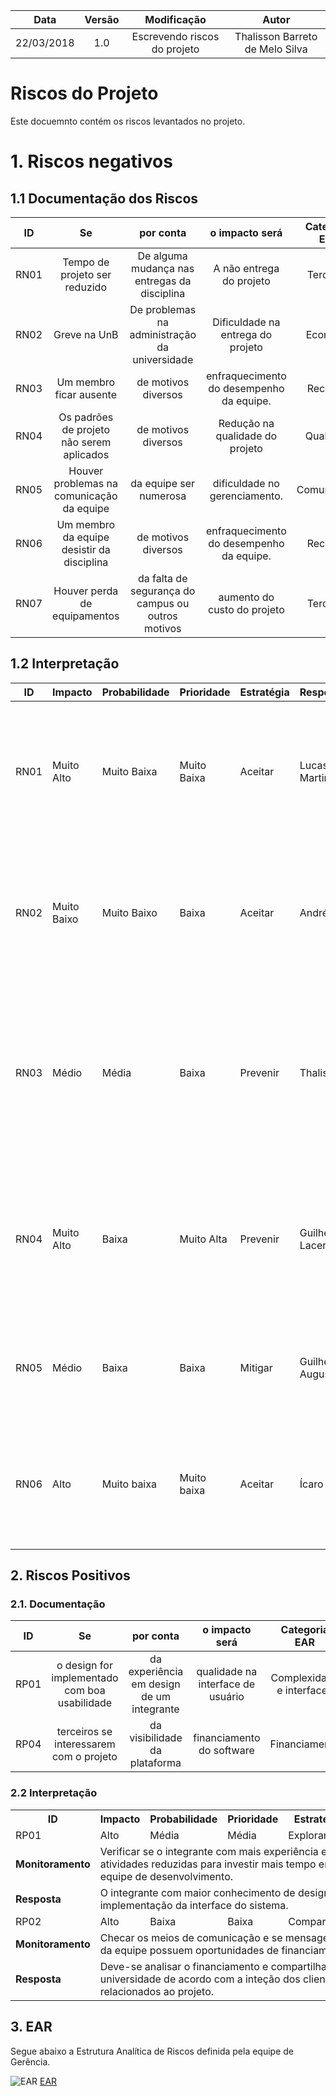|    Data    | Versão |                                         Modificação                                        |                Autor                |
|:----------:|:------:|:----------------------------------------------------------------------------------------:|:-----------------------------------:|
| 22/03/2018 | 1.0 | Escrevendo riscos do projeto | Thalisson Barreto de Melo Silva |

# Riscos do Projeto

Este docuemnto contém os riscos levantados no projeto.

# 1. Riscos negativos

## 1.1 Documentação dos Riscos

| ID | Se | por conta | o impacto será | Categoria EAR |
|:--:|:--:|:---------:|:--------------:|:-------------:|
| RN01 | Tempo de projeto ser reduzido | De alguma mudança nas entregas da disciplina | A não entrega do projeto | Terceiros |
| RN02 | Greve na UnB | De problemas na administração da universidade  | Dificuldade na entrega do projeto | Economia |
| RN03 | Um membro ficar ausente | de motivos diversos | enfraquecimento do desempenho da equipe. | Recursos |
| RN04 | Os padrões de projeto não serem aplicados | de motivos diversos | Redução na qualidade do projeto | Qualidade |
| RN05 | Houver problemas na comunicação da equipe | da equipe ser numerosa | dificuldade no gerenciamento. | Comunicação |
| RN06 | Um membro da equipe desistir da disciplina | de motivos diversos | enfraquecimento do desempenho da equipe. | Recursos |
| RN07 | Houver perda de equipamentos | da falta de segurança do campus ou outros motivos | aumento do custo do projeto | Terceiros |

## 1.2 Interpretação

|ID|Impacto|Probabilidade|Prioridade|Estratégia|Responsável| Monitoramento |Resposta|
|--- |--- |--- |--- |--- |--- |--- |--- |
|RN01|Muito Alto|Muito Baixa|Muito Baixa|Aceitar|Lucas Martins|Verificar com a professora se ocorreram ou vão ocorrer mudanças no calendário da disciplina.| A equipe deve estar pronta para agir, aplicando o plano de mudanças. Porém não tem como eliminar esse risco.|
|RN02|Muito Baixo|Muito Baixo|Baixa|Aceitar|André|Verificar com a equipe da universidade a possibilidade de haver greve na universidade|A equipe deve estar pronta para agir, aplicando o plano de mudanças. Porém não tem como eliminar esse risco.|
|RN03|Médio|Média|Baixa|Prevenir|Thalisson| Foi avisado a importância dessa disciplina e pedido que caso ocorra ausências que sejam avisadas com antecedência,será feito um acompanhamento dos membros durante o decorrer do projeto| A equipe deve planejar mudanças no planejamento daquela iteração caso ocorra ausências temporárias|
|RN04|Muito Alto|Baixa|Muito Alta|Prevenir|Guilherme Lacerda|Verificar no código os padrẽs se necessário voltar ao diagrama de classes para melhor compreender a arquitetura do projeto|Em caso de não se estar aplicando os padrões tudo deve se parado para a aplicação dos mesmos já que este é prioridade máxima no projeto|
|RN05|Médio|Baixa|Baixa|Mitigar|Guilherme Augusto|Verificar andamento do projeto, utilizar com sabedoria as reuniões semanais|Propor com cuidado as equipes de trabalho e incentivar uma comunicação mais rápida|
|RN06|Alto|Muito baixa|Muito baixa|Aceitar|Ícaro Oliveira |Verificar ausências de possíveis membros e verificar com a professora|A equipe deve agir de forma rápida e trabalhar para minimizar os danos acelerando a rotação do conhecimento|

## 2. Riscos Positivos

### 2.1. Documentação
| ID | Se | por conta | o impacto será | Categoria EAR |
|:--:|:--:|:---------:|:--------------:|:-------------:|
| RP01 | o design for implementado com boa usabilidade | da experiência em design de um integrante | qualidade na interface de usuário | Complexidade e interfaces |
| RP04 | terceiros se interessarem com o projeto | da visibilidade da plataforma | financiamento do software | Financiamento |

### 2.2 Interpretação

<table>
	<tr>
		<th>ID</th>
		<th>Impacto</th>
		<th>Probabilidade</th>
		<th>Prioridade</th>
		<th>Estratégia</th>
		<th>Responsável</th>
	</tr>

  <tr>
    <td>RP01</td>
    <td>Alto</td>
    <td>Média</td>
    <td>Média</td>
    <td>Explorar</td>
    <td>Lucas Malta</td>
  </tr>
  <tr>
    <td><b>Monitoramento</b></td>
    <td colspan=5>
      Verificar se o integrante com mais experiência está com carga de atividades reduzidas para investir mais tempo em auxílio para equipe de desenvolvimento.
    </td>    
  </tr>
  <tr>
    <td><b>Resposta</b></td>
    <td colspan=5>
		O integrante com maior conhecimento de design deve gerênciar a implementação da interface do sistema.
    </td>
  </tr>
  <tr>
    <td>RP02</td>
    <td>Alto</td>
    <td>Baixa</td>
    <td>Baixa</td>
    <td>Compartilhar</td>
    <td>Ateldy</td>
  </tr>
  <tr>
    <td><b>Monitoramento</b></td>
    <td colspan=5>
      Checar os meios de comunicação e se mensagens aos integrantes da equipe possuem oportunidades de financiamento.
    </td>    
  </tr>
  <tr>
    <td><b>Resposta</b></td>
    <td colspan=5>
		Deve-se analisar o financiamento e compartilhar o capital com a universidade de acordo com a inteção dos clientes e professores relacionados ao projeto.
    </td>
  </tr>
</table>

## 3. EAR

Segue abaixo a Estrutura Analítica de Riscos definida pela equipe de Gerência.

![EAR](https://raw.githubusercontent.com/wiki/Desenho-1-2018-G-6/docs/EARPreview.png)
[EAR](https://raw.githubusercontent.com/wiki/Desenho-1-2018-G-6/docs/EARPreview.png)


